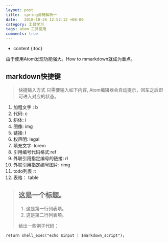 ```yaml
---
layout: post
title:  spring源码解析一
date:   2018-10-26 12:52:12 +08:00
category: 工具学习
tags: atom 工具使用
comments: true
---
```


* content
{:toc}

由于使用Atom发现功能强大。How to mmarkdown就成为重点。





## markdown快捷键

> 快捷输入方式 只需要输入如下内容, Atom编辑器会自动提示，回车之后即可进入对应的状态。
1. 加粗文字 : b
2. 代码: c
3. 斜体: i
4. 图像: img
1. 链接: l
1. 权声明: legal
1. 填充文字: lorem
1. 引用编号代码格式:ref
1. 外联引用指定编号的链接: rl
1. 外联引用指定编号图片: rimg
1. todo列表 :t
1. 表格： table

> ## 这是一个标题。
>
> 1.   这是第一行列表项。
> 2.   这是第二行列表项。
>
> 给出一些例子代码：
>
```
return shell_exec("echo $input | $markdown_script");
```    
